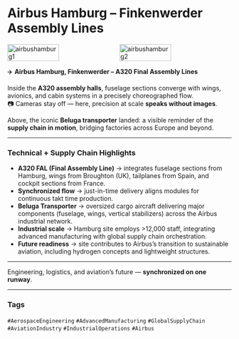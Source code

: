 # Airbus Hamburg – Finkenwerder Assembly Lines

<div style="display:flex;flex-wrap:wrap;gap:10px">
  <img src="/alvin-site/JPG_VID/PXL_20221020_103504320.jpg?v=3" alt="airbushamburg1" width="48%">
  <img src="/alvin-site/JPG_VID/PXL_20230605_162150373.MP.jpg?v=3" alt="airbushamburg2" width="48%">
</div>

✈️ **Airbus Hamburg, Finkenwerder – A320 Final Assembly Lines**  

Inside the **A320 assembly halls**, fuselage sections converge with wings, avionics, and cabin systems in a precisely choreographed flow.  
📷 Cameras stay off — here, precision at scale **speaks without images**.  

Above, the iconic **Beluga transporter** landed: a visible reminder of the **supply chain in motion**, bridging factories across Europe and beyond.  

---

### Technical + Supply Chain Highlights
- **A320 FAL (Final Assembly Line)** → integrates fuselage sections from Hamburg, wings from Broughton (UK), tailplanes from Spain, and cockpit sections from France.  
- **Synchronized flow** → just-in-time delivery aligns modules for continuous takt time production.  
- **Beluga Transporter** → oversized cargo aircraft delivering major components (fuselage, wings, vertical stabilizers) across the Airbus industrial network.  
- **Industrial scale** → Hamburg site employs >12,000 staff, integrating advanced manufacturing with global supply chain orchestration.  
- **Future readiness** → site contributes to Airbus’s transition to sustainable aviation, including hydrogen concepts and lightweight structures.  

---

Engineering, logistics, and aviation’s future — **synchronized on one runway**.  

---

### Tags  
`#AerospaceEngineering` `#AdvancedManufacturing` `#GlobalSupplyChain` `#AviationIndustry` `#IndustrialOperations` `#Airbus`
